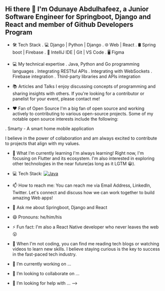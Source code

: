 ## Hi there 👋 I'm Odunaye Abdulhafeez, a Junior Software Engineer for Springboot, Django and React and member of Github Developers Program


- 🛠 Tech Stack
. 💻 Django | Python | Django
. 🌐 Web | React
. 🛢  Spring boot | Firebase
. 🔧 IntelliJ IDE | Git | VS Code
. 🖥  Figma 


- 💻  My technical expertise
. Java, Python and Go programming languages
. Integrating RESTful APIs
. Integrating with WebSockets
. Firebase integration
. Third-party libraries and APIs integration

- 📚 Articles and Talks
I enjoy discussing concepts of programming and sharing insights with others. If you're looking for a contributor or panelist for your event, please contact me!

- ❤️ Fan of Open Source
I'm a big fan of open source and working actively to contributing to various open-source projects. Some of my notable open source interests include the following:

. Smarty - A smart home mobile application

I believe in the power of collaboration and am always excited to contribute to projects that align with my values.


- 🌱 What I’m currently learning
I'm always learning! Right now, I'm focusing on Flutter and its ecosystem. I'm also interested in exploring other technologies in the near future(as long as it LGTM 😀).

- 💻 Tech Stack:
<a href='https://github.com/Hafeezco75' target="_blank"><img alt='Java' src='https://img.shields.io/badge/Java-100000?style=flat-square&logo=Java&logoColor=6437C8&labelColor=006400&color=0000C8'/></a>


- 📫 How to reach me:
You can reach me via Email Address, LinkedIn, Twitter. Let's connect and discuss how we can work together to build amazing Web apps!

- 💬 Ask me about Springboot, Django and React

- 😄 Pronouns: he/him/his

- ⚡ Fun fact: I'm also a React Native developer who never leaves the web 😮

- 🌱 When I'm not coding, you can find me reading tech blogs or watching videos to learn new skills. I believe staying curious is the key to success in the fast-paced tech industry.



- 🔭 I’m currently working on ...
- 👯 I’m looking to collaborate on ...
- 🤔 I’m looking for help with ...
-->
